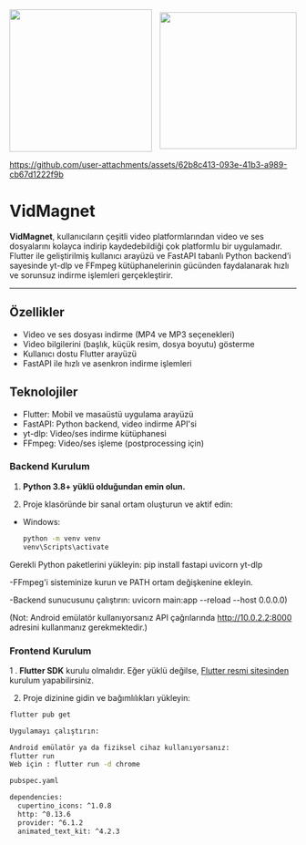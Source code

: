 
<div style="display: flex; justify-content: space-between; align-items: center;">
  <img src="https://github.com/user-attachments/assets/c25926bb-665f-4b64-98c9-5347a91347e6" width="250" />
  <img src="https://github.com/user-attachments/assets/57fb624c-800f-423c-9683-8599777a6175" width="240" />
</div>




https://github.com/user-attachments/assets/62b8c413-093e-41b3-a989-cb67d1222f9b





# VidMagnet

**VidMagnet**, kullanıcıların çeşitli video platformlarından video ve ses dosyalarını kolayca indirip kaydedebildiği çok platformlu bir uygulamadır.
Flutter ile geliştirilmiş kullanıcı arayüzü ve FastAPI tabanlı Python backend’i sayesinde yt-dlp ve FFmpeg kütüphanelerinin gücünden faydalanarak hızlı ve sorunsuz indirme işlemleri gerçekleştirir.

---
## Özellikler

- Video ve ses dosyası indirme (MP4 ve MP3 seçenekleri)
- Video bilgilerini (başlık, küçük resim, dosya boyutu) gösterme
- Kullanıcı dostu Flutter arayüzü
- FastAPI ile hızlı ve asenkron indirme işlemleri

## Teknolojiler

- Flutter: Mobil ve masaüstü uygulama arayüzü
- FastAPI: Python backend, video indirme API'si
- yt-dlp: Video/ses indirme kütüphanesi
- FFmpeg: Video/ses işleme (postprocessing için)

### Backend Kurulum

1. **Python 3.8+ yüklü olduğundan emin olun.**

2. Proje klasöründe bir sanal ortam oluşturun ve aktif edin:

- Windows:
  ```bash
  python -m venv venv
  venv\Scripts\activate

Gerekli Python paketlerini yükleyin:  pip install fastapi uvicorn yt-dlp

-FFmpeg'i sisteminize kurun ve PATH ortam değişkenine ekleyin.

-Backend sunucusunu çalıştırın: uvicorn main:app --reload --host 0.0.0.0)

(Not: Android emülatör kullanıyorsanız API çağrılarında http://10.0.2.2:8000 adresini kullanmanız gerekmektedir.)



### Frontend Kurulum

1 . **Flutter SDK** kurulu olmalıdır. Eğer yüklü değilse, [Flutter resmi sitesinden](https://flutter.dev/docs/get-started/install) kurulum yapabilirsiniz.

2. Proje dizinine gidin ve bağımlılıkları yükleyin:

```bash
flutter pub get

Uygulamayı çalıştırın:

Android emülatör ya da fiziksel cihaz kullanıyorsanız:
flutter run
Web için : flutter run -d chrome

pubspec.yaml 

dependencies:
  cupertino_icons: ^1.0.8
  http: ^0.13.6
  provider: ^6.1.2
  animated_text_kit: ^4.2.3


      
